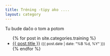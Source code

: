 ```yaml
---
title: Tréning -tipy ako ....
layout: category
---
```


Tu bude dačo o tom a potom
<ul>
  {% for post in site.categories.training %}
    <li>
      <a href="{{ post.url | relative_url }}">{{ post.title }}</a>
      <small>({{ post.date | date: "%B %d, %Y" }})</small>
    </li>
  {% endfor %}
</ul>
